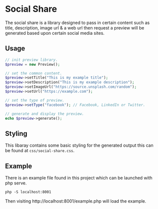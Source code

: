# Social Share
The social share is a library designed to pass in certain content such as title, description, image url & a web url then request a preview will be generated based upon certain social media sites.

## Usage

```php
// init preview library.
$preview = new Preview();

// set the common content.
$preview->setTitle("This is my example title");
$preview->setDescription("This is my example description");
$preview->setImageUrl("https://source.unsplash.com/random");
$preview->setUrl("https://example.com");

// set the type of preview.
$preview->setType("facebook"); // Facebook, LinkedIn or Twitter.

// generate and display the preview.
echo $preview->generate();
```

## Styling

This libaray contains some basic styling for the generated output this can be found at `css/social-share.css`.

## Example

There is an example file found in this project which can be launched with php serve.
```
php -S localhost:8001
```
Then visiting http://localhost:8001/example.php will load the example.